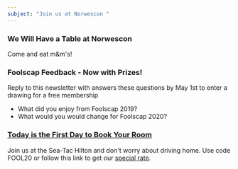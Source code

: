 ```yaml
---
subject: "Join us at Norwescon "
---
```


### We Will Have a Table at Norwescon
Come and eat m&m's!

### Foolscap Feedback - Now with Prizes!
Reply to this newsletter with answers these questions by May 1st to
enter a drawing for a free membership
- What did you enjoy from Foolscap 2019?
- What would you would change for Foolscap 2020?

### [Today is the First Day to Book Your Room](https://www.foolscap.org/location/)

Join us at the Sea-Tac Hilton and don't worry about driving home. Use
code FOOL20 or follow this link to get our [special
rate](https://book.passkey.com/go/foolscap2020).
